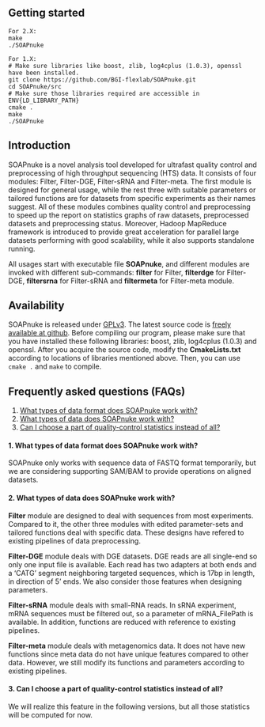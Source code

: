 ## Getting started
	For 2.X:
	make
	./SOAPnuke

	For 1.X:
	# Make sure libraries like boost, zlib, log4cplus (1.0.3), openssl have been installed.
	git clone https://github.com/BGI-flexlab/SOAPnuke.git
	cd SOAPnuke/src
	# Make sure those libraries required are accessible in ENV{LD_LIBRARY_PATH}
	cmake .
	make
	./SOAPnuke
	
## Introduction

SOAPnuke is a novel analysis tool developed for ultrafast quality control and preprocessing of high throughput sequencing (HTS) data. It consists of four modules: Filter, Filter-DGE, Filter-sRNA and Filter-meta. The first module is designed for general usage, while the rest three with suitable parameters or tailored functions are for datasets from specific experiments as their names suggest. All of these modules combines quality control and preprocessing to speed up the report on statistics graphs of raw datasets, preprocessed datasets and preprocessing status. Moreover, Hadoop MapReduce framework is introduced to provide great acceleration for parallel large datasets performing with good scalability, while it also supports standalone running.

All usages start with executable file **SOAPnuke**, and different modules are invoked with different sub-commands: **filter** for Filter,
**filterdge** for Filter-DGE, **filtersrna** for Filter-sRNA and **filtermeta** for Filter-meta module.

## Availability

SOAPnuke is released under [GPLv3][1]. The latest source code is [freely
available at github][2]. Before compiling our program, please make sure that you have installed these following libraries: boost, zlib, log4cplus (1.0.3) and openssl. After you acquire the source code, modify the **CmakeLists.txt** according to locations of libraries mentioned above. Then, you can use `cmake .` and `make` to compile.

## Frequently asked questions (FAQs)

1. [What types of data format does SOAPnuke work with?](#dataf)
2. [What types of data does SOAPnuke work with?](#data)
3. [Can I choose a part of quality-control statistics instead of all?](#qcn)

#### <a name="dataf"></a>1. What types of data format does SOAPnuke work with?

SOAPnuke only works with sequence data of FASTQ format temporarily, but we are considering supporting SAM/BAM to provide operations on aligned datasets.

#### <a name="data"></a>2. What types of data does SOAPnuke work with?

**Filter** module are designed to deal with sequences from most experiments. Compared to it, the other three modules with edited parameter-sets and tailored functions deal with specific data. These designs have refered to existing pipelines of data preprocessing.

**Filter-DGE** module deals with DGE datasets. DGE reads are all single-end so only one input file is available. Each read has two adapters at both ends and a ‘CATG’ segment neighboring targeted sequences, which is 17bp in length, in direction of 5’ ends. We also consider those features when designing parameters.

**Filter-sRNA** module deals with small-RNA reads. In sRNA experiment, mRNA sequences must be filtered out, so a parameter of mRNA_FilePath is available. In addition, functions are reduced with reference to existing pipelines.

**Filter-meta** module deals with metagenomics data. It does not have new functions since meta data do not have unique features compared to other data. However, we still modify its functions and parameters according to existing pipelines.
 
#### <a name="qcn"></a>3. Can I choose a part of quality-control statistics instead of all?

We will realize this feature in the following versions, but all those statistics will be computed for now.
 




[1]: http://en.wikipedia.org/wiki/GNU_General_Public_License
[2]: https://github.com/BGI-flexlab/SOAPnuke
